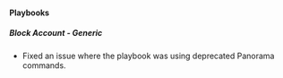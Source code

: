 
#### Playbooks
##### Block Account - Generic
- Fixed an issue where the playbook was using deprecated Panorama commands.